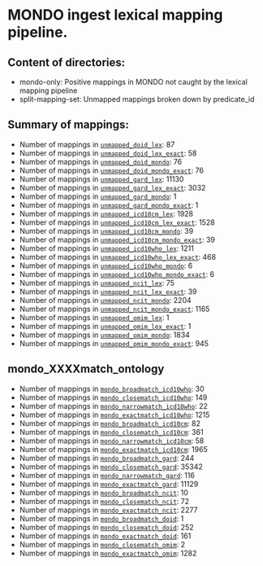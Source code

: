 # MONDO ingest lexical mapping pipeline.
## Content of directories:
* mondo-only: Positive mappings in MONDO not caught by the lexical mapping pipeline
* split-mapping-set: Unmapped mappings broken down by predicate_id
## Summary of mappings:
 * Number of mappings in [`unmapped_doid_lex`](unmapped_doid_lex.tsv): 87
 * Number of mappings in [`unmapped_doid_lex_exact`](unmapped_doid_lex.tsv): 58
 * Number of mappings in [`unmapped_doid_mondo`](mondo-only/unmapped_doid_mondo.tsv): 76
 * Number of mappings in [`unmapped_doid_mondo_exact`](mondo-only/unmapped_doid_mondo.tsv): 76
 * Number of mappings in [`unmapped_gard_lex`](unmapped_gard_lex.tsv): 11130
 * Number of mappings in [`unmapped_gard_lex_exact`](unmapped_gard_lex.tsv): 3032
 * Number of mappings in [`unmapped_gard_mondo`](mondo-only/unmapped_gard_mondo.tsv): 1
 * Number of mappings in [`unmapped_gard_mondo_exact`](mondo-only/unmapped_gard_mondo.tsv): 1
 * Number of mappings in [`unmapped_icd10cm_lex`](unmapped_icd10cm_lex.tsv): 1928
 * Number of mappings in [`unmapped_icd10cm_lex_exact`](unmapped_icd10cm_lex.tsv): 1528
 * Number of mappings in [`unmapped_icd10cm_mondo`](mondo-only/unmapped_icd10cm_mondo.tsv): 39
 * Number of mappings in [`unmapped_icd10cm_mondo_exact`](mondo-only/unmapped_icd10cm_mondo.tsv): 39
 * Number of mappings in [`unmapped_icd10who_lex`](unmapped_icd10who_lex.tsv): 1211
 * Number of mappings in [`unmapped_icd10who_lex_exact`](unmapped_icd10who_lex.tsv): 468
 * Number of mappings in [`unmapped_icd10who_mondo`](mondo-only/unmapped_icd10who_mondo.tsv): 6
 * Number of mappings in [`unmapped_icd10who_mondo_exact`](mondo-only/unmapped_icd10who_mondo.tsv): 6
 * Number of mappings in [`unmapped_ncit_lex`](unmapped_ncit_lex.tsv): 75
 * Number of mappings in [`unmapped_ncit_lex_exact`](unmapped_ncit_lex.tsv): 39
 * Number of mappings in [`unmapped_ncit_mondo`](mondo-only/unmapped_ncit_mondo.tsv): 2204
 * Number of mappings in [`unmapped_ncit_mondo_exact`](mondo-only/unmapped_ncit_mondo.tsv): 1165
 * Number of mappings in [`unmapped_omim_lex`](unmapped_omim_lex.tsv): 1
 * Number of mappings in [`unmapped_omim_lex_exact`](unmapped_omim_lex.tsv): 1
 * Number of mappings in [`unmapped_omim_mondo`](mondo-only/unmapped_omim_mondo.tsv): 1834
 * Number of mappings in [`unmapped_omim_mondo_exact`](mondo-only/unmapped_omim_mondo.tsv): 945
## mondo_XXXXmatch_ontology
 * Number of mappings in [`mondo_broadmatch_icd10who`](split-mapping-set/mondo_broadmatch_icd10who.tsv): 30
 * Number of mappings in [`mondo_closematch_icd10who`](split-mapping-set/mondo_closematch_icd10who.tsv): 149
 * Number of mappings in [`mondo_narrowmatch_icd10who`](split-mapping-set/mondo_narrowmatch_icd10who.tsv): 22
 * Number of mappings in [`mondo_exactmatch_icd10who`](split-mapping-set/mondo_exactmatch_icd10who.tsv): 1215
 * Number of mappings in [`mondo_broadmatch_icd10cm`](split-mapping-set/mondo_broadmatch_icd10cm.tsv): 82
 * Number of mappings in [`mondo_closematch_icd10cm`](split-mapping-set/mondo_closematch_icd10cm.tsv): 361
 * Number of mappings in [`mondo_narrowmatch_icd10cm`](split-mapping-set/mondo_narrowmatch_icd10cm.tsv): 58
 * Number of mappings in [`mondo_exactmatch_icd10cm`](split-mapping-set/mondo_exactmatch_icd10cm.tsv): 1965
 * Number of mappings in [`mondo_broadmatch_gard`](split-mapping-set/mondo_broadmatch_gard.tsv): 244
 * Number of mappings in [`mondo_closematch_gard`](split-mapping-set/mondo_closematch_gard.tsv): 35342
 * Number of mappings in [`mondo_narrowmatch_gard`](split-mapping-set/mondo_narrowmatch_gard.tsv): 116
 * Number of mappings in [`mondo_exactmatch_gard`](split-mapping-set/mondo_exactmatch_gard.tsv): 11129
 * Number of mappings in [`mondo_broadmatch_ncit`](split-mapping-set/mondo_broadmatch_ncit.tsv): 10
 * Number of mappings in [`mondo_closematch_ncit`](split-mapping-set/mondo_closematch_ncit.tsv): 72
 * Number of mappings in [`mondo_exactmatch_ncit`](split-mapping-set/mondo_exactmatch_ncit.tsv): 2277
 * Number of mappings in [`mondo_broadmatch_doid`](split-mapping-set/mondo_broadmatch_doid.tsv): 1
 * Number of mappings in [`mondo_closematch_doid`](split-mapping-set/mondo_closematch_doid.tsv): 252
 * Number of mappings in [`mondo_exactmatch_doid`](split-mapping-set/mondo_exactmatch_doid.tsv): 161
 * Number of mappings in [`mondo_closematch_omim`](split-mapping-set/mondo_closematch_omim.tsv): 2
 * Number of mappings in [`mondo_exactmatch_omim`](split-mapping-set/mondo_exactmatch_omim.tsv): 1282
